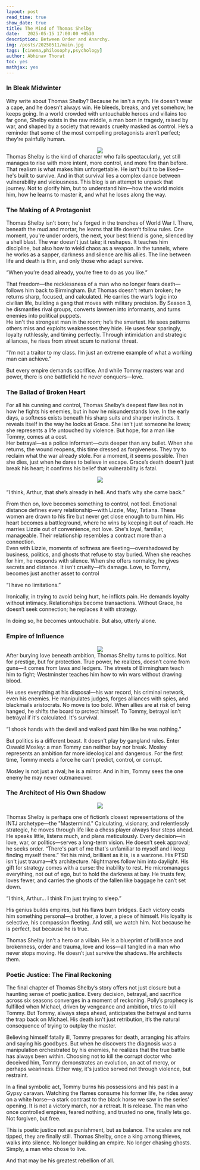 ```yaml
---
layout: post
read_time: true
show_date: true
title: The Mind of Thomas Shelby
date:   2025-05-15 17:00:00 +0530
description: Between Order and Anarchy.
img: /posts/20250511/main.jpg 
tags: [cinema,philosophy,psychology]
author: Abhinav Thorat
toc: yes
mathjax: yes
---
```


### In Bleak Midwinter
Why write about Thomas Shelby? Because he isn't a myth. He doesn't wear a cape, and he doesn’t always win. He bleeds, breaks, and yet somehow, he keeps going. In a world crowded with untouchable heroes and villains too far gone, Shelby exists in the raw middle, a man born in tragedy, raised by war, and shaped by a society that rewards cruelty masked as control. He’s a reminder that some of the most compelling protagonists aren’t perfect; they're painfully human.
<center><img src='./assets/img/posts/20250511/first.jpg'></center>
Thomas Shelby is the kind of character who fails spectacularly, yet still manages to rise with more intent, more control, and more fire than before. That realism is what makes him unforgettable. He isn't built to be liked—he's built to survive. And in that survival lies a complex dance between vulnerability and viciousness. This blog is an attempt to unpack that journey. Not to glorify him, but to understand him—how the world molds him, how he learns to master it, and what he loses along the way.



### The Making of A Protagonist
Thomas Shelby isn't born; he's forged in the trenches of World War I. There, beneath the mud and mortar, he learns that life doesn’t follow rules. One moment, you're under orders, the next, your best friend is gone, silenced by a shell blast. The war doesn't just take; it reshapes. It teaches him discipline, but also how to wield chaos as a weapon. In the tunnels, where he works as a sapper, darkness and silence are his allies. The line between life and death is thin, and only those who adapt survive.

<tweet>“When you’re dead already, you’re free to do as you like.”</tweet>

That freedom—the recklessness of a man who no longer fears death—follows him back to Birmingham. But Thomas doesn't return broken; he returns sharp, focused, and calculated. He carries the war’s logic into civilian life, building a gang that moves with military precision. By Season 3, he dismantles rival groups, converts lawmen into informants, and turns enemies into political puppets.
<br>
He isn't the strongest man in the room; he’s the smartest. He sees patterns others miss and exploits weaknesses they hide. He uses fear sparingly, loyalty ruthlessly, and timing perfectly. Through intimidation and strategic alliances, he rises from street scum to national threat.

<tweet>“I’m not a traitor to my class. I’m just an extreme example of what a working man can achieve.”</tweet>

But every empire demands sacrifice. And while Tommy masters war and power, there is one battlefield he never conquers—love.

### The Ballad of Broken Heart
For all his cunning and control, Thomas Shelby’s deepest flaw lies not in how he fights his enemies, but in how he misunderstands love. In the early days, a softness exists beneath his sharp suits and sharper instincts. It reveals itself in the way he looks at Grace. She isn't just someone he loves; she represents a life untouched by violence. But hope, for a man like Tommy, comes at a cost.
<br>
Her betrayal—as a police informant—cuts deeper than any bullet. When she returns, the wound reopens, this time dressed as forgiveness. They try to reclaim what the war already stole. For a moment, it seems possible. Then she dies, just when he dares to believe in escape. Grace’s death doesn't just break his heart; it confirms his belief that vulnerability is fatal.
<center><img src='./assets/img/posts/20250511/download.jpg'></center>
<br>
<tweet>“I think, Arthur, that she’s already in hell. And that’s why she came back.”</tweet>

From then on, love becomes something to control, not feel. Emotional distance defines every relationship—with Lizzie, May, Tatiana. These women are drawn to his fire but never get close enough to burn him. His heart becomes a battleground, where he wins by keeping it out of reach. He marries Lizzie out of convenience, not love. She's loyal, familiar, manageable. Their relationship resembles a contract more than a connection.
<br>
Even with Lizzie, moments of softness are fleeting—overshadowed by business, politics, and ghosts that refuse to stay buried. When she reaches for him, he responds with silence. When she offers normalcy, he gives secrets and distance. It isn't cruelty—it’s damage. Love, to Tommy, becomes just another asset to control

<tweet>“I have no limitations.”</tweet>

Ironically, in trying to avoid being hurt, he inflicts pain. He demands loyalty without intimacy. Relationships become transactions. Without Grace, he doesn’t seek connection; he replaces it with strategy.

In doing so, he becomes untouchable. But also, utterly alone.

### Empire of Influence
<center><img src='./assets/img/posts/20250511/mid.jpg'></center>
After burying love beneath ambition, Thomas Shelby turns to politics. Not for prestige, but for protection. True power, he realizes, doesn’t come from guns—it comes from laws and ledgers. The streets of Birmingham teach him to fight; Westminster teaches him how to win wars without drawing blood.

He uses everything at his disposal—his war record, his criminal network, even his enemies. He manipulates judges, forges alliances with spies, and blackmails aristocrats. No move is too bold. When allies are at risk of being hanged, he shifts the board to protect himself. To Tommy, betrayal isn't betrayal if it's calculated. It's survival.

<tweet>“I shook hands with the devil and walked past him like he was nothing.”</tweet>

But politics is a different beast. It doesn't play by gangland rules. Enter Oswald Mosley: a man Tommy can neither buy nor break. Mosley represents an ambition far more ideological and dangerous. For the first time, Tommy meets a force he can't predict, control, or corrupt.

Mosley is not just a rival; he is a mirror. And in him, Tommy sees the one enemy he may never outmaneuver.

### The Architect of His Own Shadow
<center><img src='./assets/img/posts/20250511/end.jpg'></center>

Thomas Shelby is perhaps one of fiction’s closest representations of the INTJ archetype—the "Mastermind." Calculating, visionary, and relentlessly strategic, he moves through life like a chess player always four steps ahead. He speaks little, listens much, and plans meticulously. Every decision—in love, war, or politics—serves a long-term vision. He doesn’t seek approval; he seeks order.
<tweet>“There's part of me that's unfamiliar to myself and I keep finding myself there.”</tweet>
Yet his mind, brilliant as it is, is a warzone. His PTSD isn't just trauma—it’s architecture. Nightmares follow him into daylight. His gift for strategy comes with a curse: the inability to rest. He micromanages everything, not out of ego, but to hold the darkness at bay. He trusts few, loves fewer, and carries the ghosts of the fallen like baggage he can’t set down.

<tweet>“I think, Arthur... I think I’m just trying to sleep.”</tweet>

His genius builds empires, but his flaws burn bridges. Each victory costs him something personal—a brother, a lover, a piece of himself. His loyalty is selective, his compassion fleeting. And still, we watch him. Not because he is perfect, but because he is true.

Thomas Shelby isn’t a hero or a villain. He is a blueprint of brilliance and brokenness, order and trauma, love and loss—all tangled in a man who never stops moving. He doesn’t just survive the shadows. He architects them.

### Poetic Justice: The Final Reckoning

The final chapter of Thomas Shelby’s story offers not just closure but a haunting sense of poetic justice. Every decision, betrayal, and sacrifice across six seasons converges in a moment of reckoning. Polly’s prophecy is fulfilled when Michael, driven by vengeance and ambition, tries to kill Tommy. But Tommy, always steps ahead, anticipates the betrayal and turns the trap back on Michael. His death isn't just retribution, it’s the natural consequence of trying to outplay the master.

Believing himself fatally ill, Tommy prepares for death, arranging his affairs and saying his goodbyes. But when he discovers the diagnosis was a manipulation orchestrated by his enemies, he realizes that the true battle has always been within. Choosing not to kill the corrupt doctor who deceived him, Tommy demonstrates an evolution, an act of mercy, or perhaps weariness. Either way, it's justice served not through violence, but restraint.

In a final symbolic act, Tommy burns his possessions and his past in a Gypsy caravan. Watching the flames consume his former life, he rides away on a white horse—a stark contrast to the black horse we saw in the series’ opening. It is not a victory march, nor a retreat. It is release. The man who once controlled empires, feared nothing, and trusted no one, finally lets go. Not forgiven, but free.

This is poetic justice not as punishment, but as balance. The scales are not tipped, they are finally still. Thomas Shelby, once a king among thieves, walks into silence. No longer building an empire. No longer chasing ghosts. Simply, a man who chose to live.

And that may be his greatest rebellion of all.